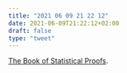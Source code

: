 ```yaml
---
title: "2021 06 09 21 22 12"
date: 2021-06-09T21:22:12+02:00
draft: false
type: "tweet"
---
```

[The Book of Statistical Proofs](https://statproofbook.github.io/).

